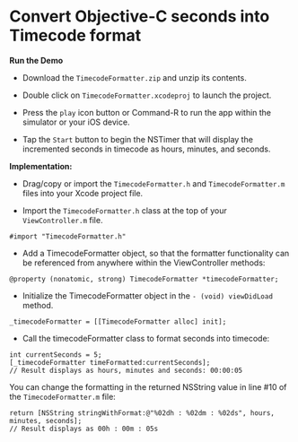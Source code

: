 # Convert Objective-C seconds into Timecode format

**Run the Demo**

* Download the `TimecodeFormatter.zip` and unzip its contents.

* Double click on `TimecodeFormatter.xcodeproj` to launch the project.

* Press the `play` icon button or Command-R to run the app within the simulator or your iOS device.

* Tap the `Start` button to begin the NSTimer that will display the incremented seconds in timecode as hours, minutes, and seconds.

**Implementation:**

* Drag/copy or import the `TimecodeFormatter.h` and `TimecodeFormatter.m` files into your Xcode project file.

* Import the `TimecodeFormatter.h` class at the top of your `ViewController.m` file.

```objc
#import "TimecodeFormatter.h"
```

* Add a TimecodeFormatter object, so that the formatter functionality can be referenced from anywhere within the ViewController methods:

```objc
@property (nonatomic, strong) TimecodeFormatter *timecodeFormatter;
```

* Initialize the TimecodeFormatter object in the `- (void) viewDidLoad` method.

```objc
_timecodeFormatter = [[TimecodeFormatter alloc] init];
```

* Call the timecodeFormatter class to format seconds into timecode:

```objc
int currentSeconds = 5;
[_timecodeFormatter timeFormatted:currentSeconds]; 
// Result displays as hours, minutes and seconds: 00:00:05
```

You can change the formatting in the returned NSString value in line #10 of the `TimecodeFormatter.m` file:

```objc
return [NSString stringWithFormat:@"%02dh : %02dm : %02ds", hours, minutes, seconds]; 
// Result displays as 00h : 00m : 05s
```